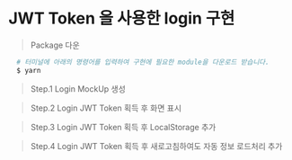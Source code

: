 # JWT Token 을 사용한 login 구현

> Package 다운
```bash
  # 터미널에 아래의 명령어를 입력하여 구현에 필요한 module을 다운로드 받습니다.
  $ yarn
```

> Step.1 Login MockUp 생성

> Step.2 Login JWT Token 획득 후 화면 표시

> Step.3 Login JWT Token 획득 후 LocalStorage 추가

> Step.4 Login JWT Token 획득 후 새로고침하여도 자동 정보 로드처리 추가